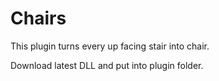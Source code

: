 # Chairs
This plugin turns every up facing stair into chair.

Download latest DLL and put into plugin folder.
